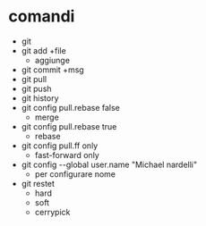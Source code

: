 # comandi 
 - git
 - git add +file
	 - aggiunge
- git commit +msg 
- git pull 
- git push
- git history
-  git config pull.rebase false 
	- merge
- git config pull.rebase true  
	-  rebase
- git config pull.ff only 
	- fast-forward only
-   git config --global user.name "Michael nardelli"
	- per configurare nome 
- git restet
	- hard 
	- soft
	- cerrypick

